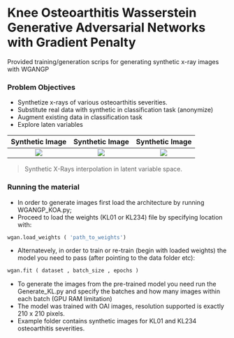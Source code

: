# Knee Osteoarthitis Wasserstein Generative Adversarial Networks with Gradient Penalty

Provided training/generation scrips for generating synthetic x-ray images with WGANGP

### Problem Objectives

- Synthetize x-rays of various osteoarthitis severities. 
- Substitute real data with synthetic in classification task (anonymize)
- Augment existing data in classification task
- Explore laten variables

Synthetic Image           | Synthetic Image  |  Synthetic Image 
:-------------------------:|:-------------------------:|:-------------------------:
![](image27.gif)  |  ![](image25.gif) |  ![](image26.gif)


>Synthetic X-Rays interpolation in latent variable space.

### Running the material

- In order to generate images first load the architecture by running WGANGP_KOA.py;
- Proceed to load the weights (KL01 or KL234) file by specifying location with:

```python
wgan.load_weights ( 'path_to_weights')
```
- Alternatevely, in order to train or re-train (begin with loaded weights) the model you need to pass (after pointing to the data folder etc):

```python
wgan.fit ( dataset , batch_size , epochs )
```
- To generate the images from the pre-trained model you need run the Generate_KL.py and specify the batches and how many images within each batch (GPU RAM limitation)
- The model was trained with OAI images, resolution supported is exactly 210 x 210 pixels.
- Example folder contains synthetic images for KL01 and KL234 osteoarthitis severities.
